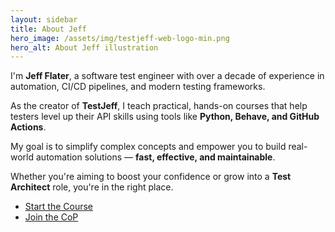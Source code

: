 ```yaml
---
layout: sidebar
title: About Jeff
hero_image: /assets/img/testjeff-web-logo-min.png
hero_alt: About Jeff illustration
---
```


I'm **Jeff Flater**, a software test engineer with over a decade of experience in automation, CI/CD pipelines, and modern testing frameworks.  

As the creator of **TestJeff**, I teach practical, hands-on courses that help testers level up their API skills using tools like **Python, Behave, and GitHub Actions**.  

My goal is to simplify complex concepts and empower you to build real-world automation solutions — **fast, effective, and maintainable**.  

Whether you're aiming to boost your confidence or grow into a **Test Architect** role, you're in the right place.


- <a href="{{ '/courses' | relative_url }}">Start the Course</a>  
- <a href="{{ '/community' | relative_url }}">Join the CoP</a>
